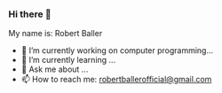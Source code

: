### Hi there 👋

My name is: Robert Baller

- 🔭 I’m currently working on computer programming...
- 🌱 I’m currently learning ...
- 💬 Ask me about ...
- 📫 How to reach me: robertballerofficial@gmail.com
